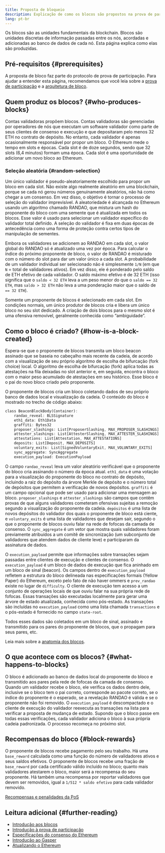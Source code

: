 ```yaml
---
title: Proposta de bloqueio
description: Explicação de como os blocos são propostos na prova de participação do Ethereum.
lang: pt-br
---
```


Os blocos são as unidades fundamentais da blockchain. Blocos são unidades discretas de informação passadas entre os nós, acordadas e adicionadas ao banco de dados de cada nó. Esta página explica como elas são produzidas.

## Pré-requisitos \{#prerequisites}

A proposta de bloco faz parte do protocolo de prova de participação. Para ajudar a entender esta página, recomendamos que você leia sobre a [prova de participação](/developers/docs/consensus-mechanisms/pos/) e a [arquitetura de bloco](/developers/docs/blocks/).

## Quem produz os blocos? \{#who-produces-blocks}

Contas validadoras propõem blocos. Contas validadoras são gerenciadas por operadores de nós que executam um software validador como parte de seus clientes de consenso e execução e que depositaram pelo menos 32 ETH no contrato de depósito. No entanto, cada validador é apenas ocasionalmente responsável por propor um bloco. O Ethereum mede o tempo em slots e épocas. Cada slot é de doze segundos, sendo que 32 slots (6,4 minutos) formam uma época. Cada slot é uma oportunidade de adicionar um novo bloco ao Ethereum.

### Seleção aleatória \{#random-selection}

Um único validador é pseudo-aleatoriamente escolhido para propor um bloco em cada slot. Não existe algo realmente aleatório em uma blockchain, porque se cada nó gerou números genuinamente aleatórios, não há como chegar a um consenso. Em vez disso, o objetivo é tornar o processo de seleção do validador imprevisível. A aleatoriedade é alcançada no Ethereum usando um algoritmo chamado RANDAO, que mistura um hash do proponente do bloco com uma semente que é atualizada em todos os blocos. Esse valor é usado para selecionar um validador específico do validador total definido. A seleção do validador é fixa em duas épocas de antecedência como uma forma de proteção contra certos tipos de manipulação de sementes.

Embora os validadores se adicionem ao RANDAO em cada slot, o valor global do RANDAO só é atualizado uma vez por época. Para calcular o índice do próximo proponente de bloco, o valor de RANDAO é misturado com o número do slot para dar um valor único a cada slot. A probabilidade de um validador individual ser selecionado não é simplesmente `1/N` (em que `N` = total de validadores ativos). Em vez disso, ele é ponderado pelo saldo de ETH efetivo de cada validador. O saldo máximo efetivo é de 32 ETH (isso significa que o `saldo < 32 ETH` leva a um peso menor do que o `saldo == 32 ETH`, mas `saldo > 32 ETH` não leva a uma ponderação maior que o saldo de `== 32 ETH`).

Somente um proponente de blocos é selecionado em cada slot. Em condições normais, um único produtor de blocos cria e libera um único bloco no seu slot dedicado. A criação de dois blocos para o mesmo slot é uma ofensiva removível, geralmente conhecida como “ambiguidade”.

## Como o bloco é criado? \{#how-is-a-block-created}

Espera-se que o proponente de blocos transmita um bloco beacon assinado que se baseia no cabeçalho mais recente da cadeia, de acordo com a visualização de seu próprio algoritmo de escolha de bifurcação (fork choice) local. O algoritmo de escolha de bifurcação (fork) aplica todas as atestações na fila deixadas no slot anterior e, em seguida, encontra o bloco com o maior peso acumulado de atestações em seu histórico. Esse bloco é o pai do novo bloco criado pelo proponente.

O proponente de blocos cria um bloco coletando dados de seu próprio banco de dados local e visualização da cadeia. O conteúdo do bloco é mostrado no trecho de código abaixo:

```rust
class BeaconBlockBody(Container):
    randao_reveal: BLSSignature
    eth1_data: Eth1Data
    graffiti: Bytes32
    proposer_slashings: List[ProposerSlashing, MAX_PROPOSER_SLASHINGS]
    attester_slashings: List[AttesterSlashing, MAX_ATTESTER_SLASHINGS]
    attestations: List[Attestation, MAX_ATTESTATIONS]
    deposits: List[Deposit, MAX_DEPOSITS]
    voluntary_exits: List[SignedVoluntaryExit, MAX_VOLUNTARY_EXITS]
    sync_aggregate: SyncAggregate
    execution_payload: ExecutionPayload
```

O campo `randao_reveal` leva um valor aleatório verificável que o proponente do bloco cria assinando o número da época atual. `eth1_data` é uma votação para a visualização do proponente do bloco no contrato de depósito, incluindo a raiz do depósito da árvore Merkle de depósito e o número total de depósitos que permitem a verificação de novos depósitos. `graffiti` é um campo opcional que pode ser usado para adicionar uma mensagem ao bloco. `proposer_slashings` e `attester_slashings` são campos que contêm provas de que alguns validadores cometeram ofensivas sujeitas a remoção segundo a visualização do proponente da cadeia. `depósitos` é uma lista de novos depósitos do validador dos quais o proponente de bloco está ciente, e `voluntary_exits` é uma lista de validadores que desejam sair, segundo o que o proponente de blocos ouviu falar na rede de fofocas da camada de consenso. O `sync_aggregate` é um vetor que mostra quais validadores foram previamente atribuídos a um comitê de sincronização (um subconjunto de validadores que atendem dados de cliente leve) e participaram da assinatura de dados.

O `execution_payload` permite que informações sobre transações sejam passadas entre clientes de execução e clientes de consenso. O `execution_payload` é um bloco de dados de execução que fica aninhado em um bloco de sinal (beacon). Os campos dentro de `execution_payload` refletem a estrutura do bloco delineada nas especificações formais (Yellow Paper) do Ethereum, exceto pelo fato de não haver ommers e `prev_randao` existe no lugar de `difficulty`. O cliente de execução tem acesso a um conjunto de operações locais de que ouviu falar na sua própria rede de fofocas. Essas transações são executadas localmente para gerar uma árvore de estado atualizada, conhecida como pós-estado. As transações são incluídas no `execution_payload` como uma lista chamada `transactions` e o pós-estado é fornecido no campo `state-root`.

Todos esses dados são coletados em um bloco de sinal, assinado e transmitido para os pares do proponente de blocos, que o propagam para seus pares, etc.

Leia mais sobre a [anatomia dos blocos](/developers/docs/blocks).

## O que acontece com os blocos? \{#what-happens-to-blocks}

O bloco é adicionado ao banco de dados local do proponente do bloco e transmitido aos pares pela rede de fofocas da camada de consenso. Quando um validador recebe o bloco, ele verifica os dados dentro dele, inclusive se o bloco tem o pai correto, corresponde ao pacote correto, se o índice do proponente é o esperado, se a revelação RANDAO é válida e se o proponente não foi removido. O `execution_payload` é descompactado e o cliente de execução do validador reexecuta as transações na lista para verificar a proposta de mudança de estado. Supondo que o bloco passe em todas essas verificações, cada validador adiciona o bloco à sua própria cadeia padronizada. O processo recomeça no próximo slot.

## Recompensas do bloco \{#block-rewards}

O proponente de blocos recebe pagamento pelo seu trabalho. Há uma `base_reward` calculada como uma função do número de validadores ativos e seus saldos efetivos. O proponente de blocos recebe uma fração de `base_reward` por cada certificado válido incluído no bloco; quanto mais validadores atestarem o bloco, maior será a recompensa do seu proponente. Há também uma recompensa por reportar validadores que devem ser removidos, igual a `1/512 * saldo efetivo` para cada validador removido.

[Recompensas e penalidades da PoS](/developers/docs/consensus-mechanisms/pos/rewards-and-penalties)

## Leitura adicional \{#further-reading}

- [Introdução aos blocos](/developers/docs/blocks/)
- [Introdução à prova de participação](/developers/docs/consensus-mechanisms/pos/)
- [Especificações do consenso do Ethereum](https://www.github.com/ethereum/consensus-specs)
- [Introdução ao Gasper](/developers/docs/consensus-mechanisms/pos/)
- [Atualizando o Ethereum](https://eth2book.info/)
